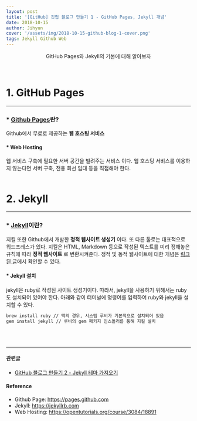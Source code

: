 ```yaml
---
layout: post
title: '[GitHub] 깃헙 블로그 만들기 1 - GitHub Pages, Jekyll 개념'
date: 2018-10-15
author: Jihyun
cover: '/assets/img/2018-10-15-github-blog-1-cover.png'
tags: Jekyll Github Web
---
```


<center> GitHub Pages와 Jekyll의 기본에 대해 알아보자</center><br><br>

# **1. GitHub Pages**  
---
### * [Github Pages](https://pages.github.com)란?
 Github에서 무료로 제공하는 **웹 호스팅 서비스**

#### * **Web Hosting**
웹 서비스 구축에 필요한 서버 공간을 빌려주는 서비스 이다. 웹 호스팅 서비스를 이용하지 않는다면 서버 구축, 전용 회선 임대 등을 직접해야 한다.
<br>
<br>


# **2. Jekyll**
---
### * [Jekyll](https://jekyllrb.com)이란?
지킬 또한 Github에서 개발한 **정적 웹사이트 생성기** 이다. 또 다른 툴로는 대표적으로 워드프레스가 있다. 지킬은 HTML, Markdown 등으로 작성된 텍스트를 미리 정해놓은 규칙에 따라 **정적 웹사이트** 로 변환시켜준다. 정적 및 동적 웹사이트에 대한 개념은 [링크된 글](https://jihyun-ella.github.io/2018/10/16/static-dynamic-websites.html)에서 확인할 수 있다.

#### * Jekyll 설치
jekyll은 ruby로 작성된 사이트 생성기이다. 따라서, jekyll을 사용하기 위해서는 ruby도 설치되어 있어야 한다. 아래와 같이 터미널에 명령어를 입력하여 ruby와 jekyll을 설치할 수 있다.
```bash
brew install ruby // 맥의 경우, 시스템 루비가 기본적으로 설치되어 있음
gem install jekyll // 루비의 gem 패키지 인스톨러를 통해 지킬 설치
```
<br><br>

---
#### 관련글
- [GitHub 블로그 만들기 2 - Jekyll 테마 가져오기](https://jihyun-dev.github.io/2018/10/19/github-blog-2.html)

#### **Reference**
- Github Page: https://pages.github.com  
- Jekyll: https://jekyllrb.com
- Web Hosting: https://opentutorials.org/course/3084/18891
